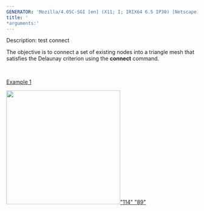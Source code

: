```yaml
---
GENERATOR: 'Mozilla/4.05C-SGI [en] (X11; I; IRIX64 6.5 IP30) [Netscape]'
title: '
*arguments:'
---
```


 Description: test connect

  The objective is to connect a set of existing nodes into a triangle
  mesh that  satisfies the Delaunay criterion using the **connect**
  command.

   

  [Example 1](description_2dconn.md)

  [<img height="300" width="300" src="https://lanl.github.io/LaGriT/docsassets/images/2d_connect2_tn.gif">"114"
  "89"](description_2dconn.md)
